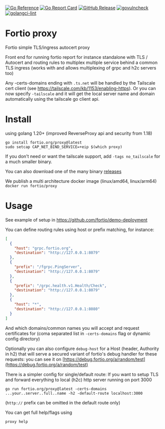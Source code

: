 [![Go Reference](https://pkg.go.dev/badge/fortio.org/proxy.svg)](https://pkg.go.dev/fortio.org/proxy)
[![Go Report Card](https://goreportcard.com/badge/fortio.org/proxy)](https://goreportcard.com/report/fortio.org/proxy)
[![GitHub Release](https://img.shields.io/github/release/fortio/proxy.svg?style=flat)](https://github.com/fortio/proxy/releases/)
[![govulncheck](https://img.shields.io/badge/govulncheck-No%20vulnerabilities-success)](https://github.com/fortio/proxy/actions/workflows/gochecks.yml)
[![golangci-lint](https://img.shields.io/badge/golangci%20lint-No%20issue-success)](https://github.com/fortio/proxy/actions/workflows/gochecks.yml)


# Fortio proxy

Fortio simple TLS/ingress autocert proxy

Front end for running fortio report for instance standalone with TLS / Autocert and routing rules to multiplex multiple service behind a common TLS ingress (works with and allows multiplexing of grpc and h2c servers too)

Any -certs-domains ending with `.ts.net` will be handled by the Tailscale cert client (see https://tailscale.com/kb/1153/enabling-https). Or you can now specify `-tailscale` and it will get the local server name and domain automatically using the tailscale go client api.

# Install

using golang 1.20+ (improved ReverseProxy api and security from 1.18)

```shell
go install fortio.org/proxy@latest
sudo setcap CAP_NET_BIND_SERVICE=+eip $(which proxy)
```

If you don't need or want the tailscale support, add `-tags no_tailscale` for a much smaller binary.

You can also download one of the many binary [releases](https://github.com/fortio/proxy/releases)

We publish a multi architecture docker image (linux/amd64, linux/arm64) `docker run fortio/proxy`

# Usage

See example of setup in https://github.com/fortio/demo-deployment

You can define routing rules using host or prefix matching, for instance:

```json
[
  {
    "host": "grpc.fortio.org",
    "destination": "http://127.0.0.1:8079"
  },
  {
    "prefix": "/fgrpc.PingServer",
    "destination": "http://127.0.0.1:8079"
  },
  {
    "prefix": "/grpc.health.v1.Health/Check",
    "destination": "http://127.0.0.1:8079"
  },
  {
    "host": "*",
    "destination": "http://127.0.0.1:8080"
  }
]
```

And which domains/common names you will accept and request certificates for (coma separated list in `-certs-domains` flag or dynamic config directory)

Optionally you can also configure `debug-host` for a Host (header, Authority in h2) that will serve a secured variant of fortio's debug handler for these requests: you can see it on [https://debug.fortio.org/a/random/test](https://debug.fortio.org/a/random/test)

There is a simpler config for single/default route:
If you want to setup TLS and forward everything to local (h2c) http server running on port 3000
```
go run fortio.org/proxy@latest -certs-domains ...your..server..full..name -h2 -default-route localhost:3000
```
(`http://` prefix can be omitted in the default route only)

You can get full help/flags using
```sh
proxy help
```
